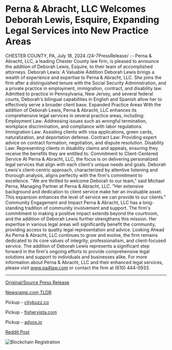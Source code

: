 # Perna & Abracht, LLC Welcomes Deborah Lewis, Esquire, Expanding Legal Services into New Practice Areas

CHESTER COUNTY, PA, July 18, 2024 /24-7PressRelease/ -- Perna & Abracht, LLC, a leading Chester County law firm, is pleased to announce the addition of Deborah Lewis, Esquire, to their team of accomplished attorneys.   Deborah Lewis: A Valuable Addition Deborah Lewis brings a wealth of experience and expertise to Perna & Abracht, LLC. She joins the firm after a distinguished tenure with the Social Security Administration, and a private practice in employment, immigration, contract, and disability law. Admitted to practice in Pennsylvania, New Jersey, and several federal courts, Deborah's bilingual capabilities in English and Spanish allow her to effectively serve a broader client base.  Expanded Practice Areas With the addition of Deborah Lewis, Perna & Abracht, LLC enhances its comprehensive legal services in several practice areas, including: Employment Law: Addressing issues such as wrongful termination, workplace discrimination, and compliance with labor regulations. Immigration Law: Assisting clients with visa applications, green cards, naturalization, and deportation defense. Contract Law: Providing expert advice on contract formation, negotiation, and dispute resolution. Disability Law: Representing clients in disability claims and appeals, ensuring they receive the benefits they are entitled to.  Commitment to Client-Centered Service At Perna & Abracht, LLC, the focus is on delivering personalized legal services that align with each client's unique needs and goals. Deborah Lewis's client-centric approach, characterized by attentive listening and thorough analysis, aligns perfectly with the firm's commitment to excellence.  "We are thrilled to welcome Deborah to our team," said Michael Perna, Managing Partner at Perna & Abracht, LLC. "Her extensive background and dedication to client service make her an invaluable asset. This expansion enhances the level of service we can provide to our clients."  Community Engagement and Impact Perna & Abracht, LLC has a long-standing tradition of community involvement and support. The firm's commitment to making a positive impact extends beyond the courtroom, and the addition of Deborah Lewis further strengthens this mission. Her expertise in various legal areas will significantly benefit the community, providing access to quality legal representation and advice. Looking Ahead  As Perna & Abracht, LLC continues to grow and evolve, the firm remains dedicated to its core values of integrity, professionalism, and client-focused service. The addition of Deborah Lewis represents a significant step forward in the firm's ongoing efforts to provide comprehensive legal solutions and support to individuals and businesses alike.  For more information about Perna & Abracht, LLC and their enhanced legal services, please visit www.pa4law.com or contact the firm at (610) 444-0933. 

---

[Original/Source Press Release](https://www.24-7pressrelease.com/press-release/512572/perna-abracht-llc-welcomes-deborah-lewis-esquire-expanding-legal-services-into-new-practice-areas)
                    

[Newsramp.com TLDR](https://newsramp.com/curated-news/perna-abracht-llc-welcomes-deborah-lewis-esq-to-their-team/fc1586fd3b4d9c2b303ade412bc9fffb) 


Pickup - [citybuzz.co](https://citybuzz.co/2024/07/18/perna-abracht-llc-expands-legal-services-with-addition-of-experienced-attorney-deborah-lewis)

Pickup - [fishervista.com](https://fishervista.com/en/perna-abracht-llc-welcomes-deborah-lewis-expanding-legal-services/20245047)

Pickup - [advos.io](https://advos.io/en/perna-abracht-llc-welcomes-deborah-lewis-expands-legal-services/20245047)
 



[Reddit Post](https://www.reddit.com/r/newsramp/comments/1e65bcd/perna_abracht_llc_welcomes_deborah_lewis_esq_to/) 



![Blockchain Registration](https://cdn.newsramp.app/24-7PressRelease/qrcode/247/18/oxenHeuk.webp)